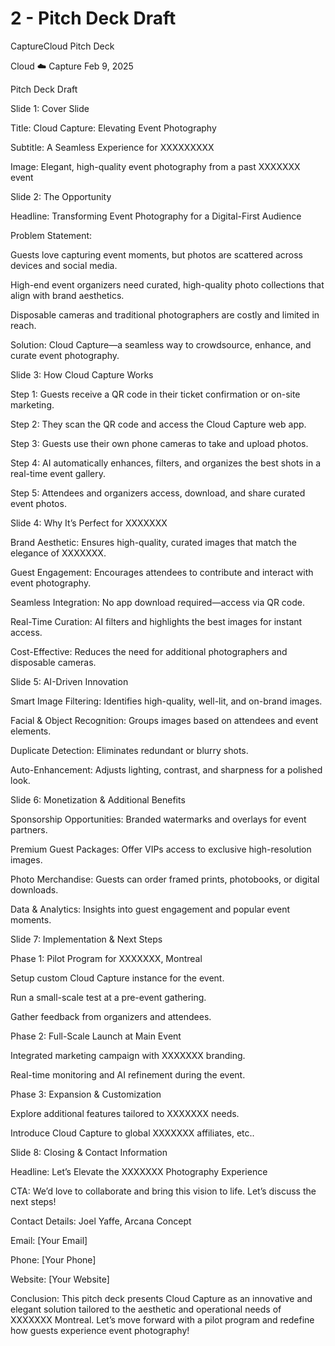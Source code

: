 # 2 - Pitch Deck Draft

CaptureCloud Pitch Deck

Cloud ☁️ Capture
Feb 9, 2025

Pitch Deck Draft

Slide 1: Cover Slide

Title: Cloud Capture: Elevating Event Photography

Subtitle: A Seamless Experience for XXXXXXXXX

Image: Elegant, high-quality event photography from a past XXXXXXX event



Slide 2: The Opportunity

Headline: Transforming Event Photography for a Digital-First Audience

Problem Statement:

Guests love capturing event moments, but photos are scattered across devices and social media.

High-end event organizers need curated, high-quality photo collections that align with brand aesthetics.

Disposable cameras and traditional photographers are costly and limited in reach.

Solution: Cloud Capture—a seamless way to crowdsource, enhance, and curate event photography.



Slide 3: How Cloud Capture Works

Step 1: Guests receive a QR code in their ticket confirmation or on-site marketing.

Step 2: They scan the QR code and access the Cloud Capture web app.

Step 3: Guests use their own phone cameras to take and upload photos.

Step 4: AI automatically enhances, filters, and organizes the best shots in a real-time event gallery.

Step 5: Attendees and organizers access, download, and share curated event photos.



Slide 4: Why It’s Perfect for XXXXXXX

Brand Aesthetic: Ensures high-quality, curated images that match the elegance of XXXXXXX.

Guest Engagement: Encourages attendees to contribute and interact with event photography.

Seamless Integration: No app download required—access via QR code.

Real-Time Curation: AI filters and highlights the best images for instant access.

Cost-Effective: Reduces the need for additional photographers and disposable cameras.



Slide 5: AI-Driven Innovation

Smart Image Filtering: Identifies high-quality, well-lit, and on-brand images.

Facial & Object Recognition: Groups images based on attendees and event elements.

Duplicate Detection: Eliminates redundant or blurry shots.

Auto-Enhancement: Adjusts lighting, contrast, and sharpness for a polished look.



Slide 6: Monetization & Additional Benefits

Sponsorship Opportunities: Branded watermarks and overlays for event partners.

Premium Guest Packages: Offer VIPs access to exclusive high-resolution images.

Photo Merchandise: Guests can order framed prints, photobooks, or digital downloads.

Data & Analytics: Insights into guest engagement and popular event moments.



Slide 7: Implementation & Next Steps

Phase 1: Pilot Program for XXXXXXX, Montreal

Setup custom Cloud Capture instance for the event.

Run a small-scale test at a pre-event gathering.

Gather feedback from organizers and attendees.

Phase 2: Full-Scale Launch at Main Event

Integrated marketing campaign with XXXXXXX branding.

Real-time monitoring and AI refinement during the event.

Phase 3: Expansion & Customization

Explore additional features tailored to XXXXXXX needs.

Introduce Cloud Capture to global XXXXXXX affiliates, etc..



Slide 8: Closing & Contact Information

Headline: Let’s Elevate the XXXXXXX Photography Experience

CTA: We’d love to collaborate and bring this vision to life. Let’s discuss the next steps!

Contact Details: Joel Yaffe, Arcana Concept

Email: [Your Email]

Phone: [Your Phone]

Website: [Your Website]



Conclusion: This pitch deck presents Cloud Capture as an innovative and elegant solution tailored to the aesthetic and operational needs of XXXXXXX Montreal. Let’s move forward with a pilot program and redefine how guests experience event photography!



